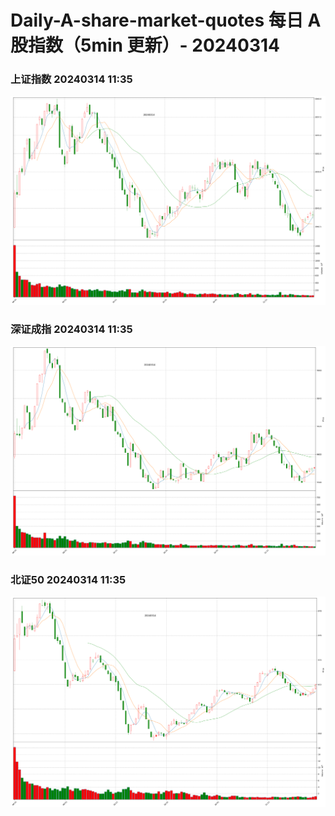
# Daily-A-share-market-quotes 每日 A 股指数（5min 更新）- 20240314

### 上证指数 20240314 11:35
![](./fig/2024/3/20240314-sh000001.png)

### 深证成指 20240314 11:35
![](./fig/2024/3/20240314-sz399001.png)

### 北证50 20240314 11:35
![](./fig/2024/3/20240314-bj899050.png)
